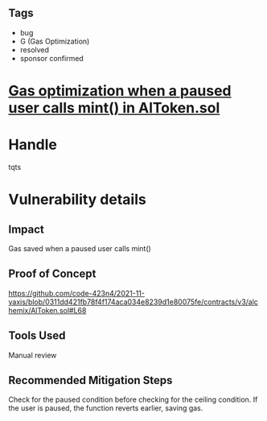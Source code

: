 ## Tags

- bug
- G (Gas Optimization)
- resolved
- sponsor confirmed

# [Gas optimization when a paused user calls mint() in AlToken.sol](https://github.com/code-423n4/2021-11-yaxis-findings/issues/2) 

# Handle

tqts


# Vulnerability details

## Impact
Gas saved when a paused user calls mint()

## Proof of Concept
https://github.com/code-423n4/2021-11-yaxis/blob/0311dd421fb78f4f174aca034e8239d1e80075fe/contracts/v3/alchemix/AlToken.sol#L68

## Tools Used
Manual review

## Recommended Mitigation Steps
Check for the paused condition before checking for the ceiling condition. If the user is paused, the function reverts earlier, saving gas.

